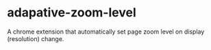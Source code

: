# adapative-zoom-level
A chrome extension that automatically set page zoom level on display (resolution) change.
